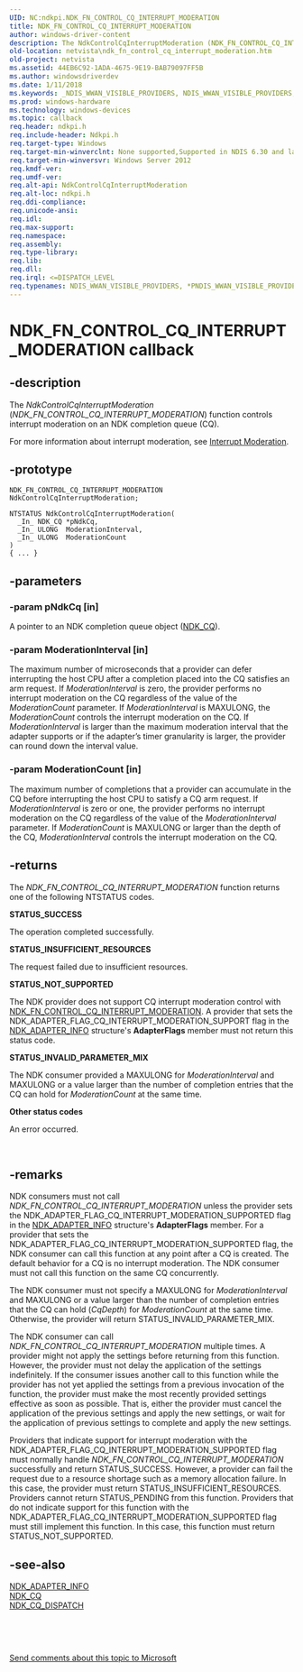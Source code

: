 ```yaml
---
UID: NC:ndkpi.NDK_FN_CONTROL_CQ_INTERRUPT_MODERATION
title: NDK_FN_CONTROL_CQ_INTERRUPT_MODERATION
author: windows-driver-content
description: The NdkControlCqInterruptModeration (NDK_FN_CONTROL_CQ_INTERRUPT_MODERATION) function controls interrupt moderation on an NDK completion queue (CQ).
old-location: netvista\ndk_fn_control_cq_interrupt_moderation.htm
old-project: netvista
ms.assetid: 44EB6C92-1ADA-4675-9E19-BAB79097FF5B
ms.author: windowsdriverdev
ms.date: 1/11/2018
ms.keywords: _NDIS_WWAN_VISIBLE_PROVIDERS, NDIS_WWAN_VISIBLE_PROVIDERS, *PNDIS_WWAN_VISIBLE_PROVIDERS
ms.prod: windows-hardware
ms.technology: windows-devices
ms.topic: callback
req.header: ndkpi.h
req.include-header: Ndkpi.h
req.target-type: Windows
req.target-min-winverclnt: None supported,Supported in NDIS 6.30 and later.
req.target-min-winversvr: Windows Server 2012
req.kmdf-ver: 
req.umdf-ver: 
req.alt-api: NdkControlCqInterruptModeration
req.alt-loc: ndkpi.h
req.ddi-compliance: 
req.unicode-ansi: 
req.idl: 
req.max-support: 
req.namespace: 
req.assembly: 
req.type-library: 
req.lib: 
req.dll: 
req.irql: <=DISPATCH_LEVEL
req.typenames: NDIS_WWAN_VISIBLE_PROVIDERS, *PNDIS_WWAN_VISIBLE_PROVIDERS
---
```


# NDK_FN_CONTROL_CQ_INTERRUPT_MODERATION callback



## -description
The <i>NdkControlCqInterruptModeration</i> (<i>NDK_FN_CONTROL_CQ_INTERRUPT_MODERATION</i>) function controls interrupt moderation on an NDK completion queue (CQ).

For more information about interrupt moderation, see <a href="https://msdn.microsoft.com/291f9606-6379-4b78-b388-ba663f84b431">Interrupt Moderation</a>.



## -prototype

````
NDK_FN_CONTROL_CQ_INTERRUPT_MODERATION NdkControlCqInterruptModeration;

NTSTATUS NdkControlCqInterruptModeration(
  _In_ NDK_CQ *pNdkCq,
  _In_ ULONG  ModerationInterval,
  _In_ ULONG  ModerationCount
)
{ ... }
````


## -parameters

### -param pNdkCq [in]

A pointer to an NDK completion queue object (<a href="..\ndkpi\ns-ndkpi-_ndk_cq.md">NDK_CQ</a>).



### -param ModerationInterval [in]


The maximum number of microseconds that a provider can defer interrupting the host CPU after a completion placed into the CQ satisfies an arm request. If <i>ModerationInterval</i> is zero, the provider performs no interrupt moderation  on the CQ regardless of the value of the <i>ModerationCount</i> parameter. If <i>ModerationInterval</i> is MAXULONG, the  <i>ModerationCount</i> controls the interrupt moderation on the CQ. If <i>ModerationInterval</i> is larger than the maximum moderation interval that the adapter supports or if the adapter’s timer granularity is larger, the provider can round down the interval value. 



### -param ModerationCount [in]


The maximum number of completions that a provider can accumulate in the CQ before interrupting the host CPU to satisfy a CQ arm request. If  <i>ModerationInterval</i> is zero  or one,  the provider performs no interrupt moderation on the CQ regardless of the value of the <i>ModerationInterval</i> parameter. If <i>ModerationCount</i> is MAXULONG or larger than the depth of the CQ,   <i>ModerationInterval</i> controls the interrupt moderation on the CQ. 



## -returns
The 
     <i>NDK_FN_CONTROL_CQ_INTERRUPT_MODERATION</i> function returns one of the following NTSTATUS codes.
<dl>
<dt><b>STATUS_SUCCESS</b></dt>
</dl>The operation completed successfully.
<dl>
<dt><b>STATUS_INSUFFICIENT_RESOURCES</b></dt>
</dl> The request failed due to insufficient resources. 
<dl>
<dt><b>STATUS_NOT_SUPPORTED</b></dt>
</dl>The NDK 
provider does not support CQ interrupt moderation control with <a href="..\ndkpi\nc-ndkpi-ndk_fn_control_cq_interrupt_moderation.md">NDK_FN_CONTROL_CQ_INTERRUPT_MODERATION</a>. A provider that sets the NDK_ADAPTER_FLAG_CQ_INTERRUPT_MODERATION_SUPPORT flag in the <a href="https://msdn.microsoft.com/library/windows/hardware/hh439851">NDK_ADAPTER_INFO</a> structure's <b>AdapterFlags</b> member must not return this status code.

<dl>
<dt><b>STATUS_INVALID_PARAMETER_MIX</b></dt>
</dl>The NDK 
consumer provided a MAXULONG for <i>ModerationInterval</i> and MAXULONG or a value larger than the  number of completion entries that the CQ can hold for <i>ModerationCount</i> at the same time.

<dl>
<dt><b>Other status codes</b></dt>
</dl>An error occurred. 

 


## -remarks
NDK consumers must not call <i>NDK_FN_CONTROL_CQ_INTERRUPT_MODERATION</i> unless the provider sets the NDK_ADAPTER_FLAG_CQ_INTERRUPT_MODERATION_SUPPORTED  flag in the <a href="https://msdn.microsoft.com/library/windows/hardware/hh439851">NDK_ADAPTER_INFO</a> structure's <b>AdapterFlags</b> member. For a provider that sets the NDK_ADAPTER_FLAG_CQ_INTERRUPT_MODERATION_SUPPORTED flag, the NDK consumer can call this function at any point after a CQ is created. The default behavior for a CQ is no interrupt moderation. The NDK consumer must not call this function on the same CQ concurrently.


The NDK consumer must not specify a MAXULONG for <i>ModerationInterval</i> and MAXULONG or a value larger than the  number of completion entries that the CQ can hold  (<i>CqDepth</i>) for <i>ModerationCount</i> at the same time. Otherwise, the provider will return STATUS_INVALID_PARAMETER_MIX.


The NDK consumer can call <i>NDK_FN_CONTROL_CQ_INTERRUPT_MODERATION</i> multiple times. A provider might not apply the settings before returning from this function.  However, the provider must not delay the application of the settings indefinitely. If the consumer issues another call to this function while the provider has not yet applied the settings from a previous invocation of the function, the provider must make the most recently provided settings effective as soon as possible. That is, either the provider must cancel the application of the previous settings and apply the new settings, or wait for the application of previous settings to complete and apply the new settings.

Providers that indicate support for interrupt moderation with the NDK_ADAPTER_FLAG_CQ_INTERRUPT_MODERATION_SUPPORTED flag must normally handle <i>NDK_FN_CONTROL_CQ_INTERRUPT_MODERATION</i> successfully and return STATUS_SUCCESS.  However,  a provider can fail the request due to a resource shortage such as a memory allocation failure. In this case,  the provider must return STATUS_INSUFFICIENT_RESOURCES. Providers cannot return STATUS_PENDING from this function. Providers that do not indicate support for this function with the NDK_ADAPTER_FLAG_CQ_INTERRUPT_MODERATION_SUPPORTED flag must still implement this function. In this case,  this function  must return STATUS_NOT_SUPPORTED.



## -see-also
<dl>
<dt>
<a href="https://msdn.microsoft.com/library/windows/hardware/hh439851">NDK_ADAPTER_INFO</a>
</dt>
<dt>
<a href="..\ndkpi\ns-ndkpi-_ndk_cq.md">NDK_CQ</a>
</dt>
<dt>
<a href="..\ndkpi\ns-ndkpi-_ndk_cq_dispatch.md">NDK_CQ_DISPATCH</a>
</dt>
</dl>
 

 

<a href="mailto:wsddocfb@microsoft.com?subject=Documentation%20feedback [netvista\netvista]:%20NDK_FN_CONTROL_CQ_INTERRUPT_MODERATION callback function%20 RELEASE:%20(1/11/2018)&amp;body=%0A%0APRIVACY STATEMENT%0A%0AWe use your feedback to improve the documentation. We don't use your email address for any other purpose, and we'll remove your email address from our system after the issue that you're reporting is fixed. While we're working to fix this issue, we might send you an email message to ask for more info. Later, we might also send you an email message to let you know that we've addressed your feedback.%0A%0AFor more info about Microsoft's privacy policy, see http://privacy.microsoft.com/en-us/default.aspx." title="Send comments about this topic to Microsoft">Send comments about this topic to Microsoft</a>

